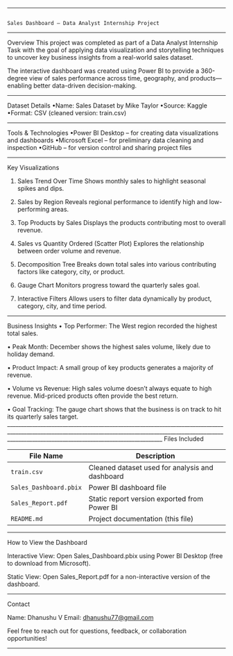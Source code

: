 ____________________________________________________________________________________________________________________________________________________________________________________________________________________
                                                                                 Sales Dashboard – Data Analyst Internship Project
____________________________________________________________________________________________________________________________________________________________________________________________________________________
Overview
This project was completed as part of a Data Analyst Internship Task with the goal of applying data visualization and storytelling techniques to uncover key business insights from a real-world sales dataset.

The interactive dashboard was created using Power BI to provide a 360-degree view of sales performance across time, geography, and products—enabling better data-driven decision-making.
____________________________________________________________________________________________________________________________________________________________________________________________________________________
Dataset Details
 •Name: Sales Dataset by Mike Taylor
 •Source: Kaggle
 •Format: CSV (cleaned version: train.csv)
____________________________________________________________________________________________________________________________________________________________________________________________________________________
Tools & Technologies
 •Power BI Desktop – for creating data visualizations and dashboards
 •Microsoft Excel – for preliminary data cleaning and inspection
 •GitHub – for version control and sharing project files
____________________________________________________________________________________________________________________________________________________________________________________________________________________
Key Visualizations
1. Sales Trend Over Time
Shows monthly sales to highlight seasonal spikes and dips.

2. Sales by Region
Reveals regional performance to identify high and low-performing areas.

3. Top Products by Sales
Displays the products contributing most to overall revenue.

4. Sales vs Quantity Ordered (Scatter Plot)
Explores the relationship between order volume and revenue.

5. Decomposition Tree
Breaks down total sales into various contributing factors like category, city, or product.

6. Gauge Chart
Monitors progress toward the quarterly sales goal.

7. Interactive Filters
Allows users to filter data dynamically by product, category, city, and time period.
____________________________________________________________________________________________________________________________________________________________________________________________________________________
Business Insights
 • Top Performer: The West region recorded the highest total sales.

 • Peak Month: December shows the highest sales volume, likely due to holiday demand.

 • Product Impact: A small group of key products generates a majority of revenue.

 • Volume vs Revenue: High sales volume doesn’t always equate to high revenue. Mid-priced products often provide the best return.

 • Goal Tracking: The gauge chart shows that the business is on track to hit its quarterly sales target. ____________________________________________________________________________________________________________________________________________________________________________________________________________________
Files Included

| File Name              | Description                                     |
| ---------------------- | ----------------------------------------------- |
| `train.csv`            | Cleaned dataset used for analysis and dashboard |
| `Sales_Dashboard.pbix` | Power BI dashboard file                         |
| `Sales_Report.pdf`     | Static report version exported from Power BI    |
| `README.md`            | Project documentation (this file)               |
____________________________________________________________________________________________________________________________________________________________________________________________________________________
How to View the Dashboard

Interactive View:
Open Sales_Dashboard.pbix using Power BI Desktop (free to download from Microsoft).

Static View:
Open Sales_Report.pdf for a non-interactive version of the dashboard.
____________________________________________________________________________________________________________________________________________________________________________________________________________________
Contact

Name: Dhanushu V
Email: dhanushu77@gmail.com

Feel free to reach out for questions, feedback, or collaboration opportunities!
____________________________________________________________________________________________________________________________________________________________________________________________________________________
